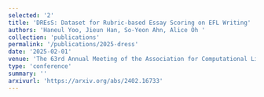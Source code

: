 ```yaml
---
selected: '2'
title: 'DREsS: Dataset for Rubric-based Essay Scoring on EFL Writing'
authors: 'Haneul Yoo, Jieun Han, So-Yeon Ahn, Alice Oh '
collection: 'publications'
permalink: '/publications/2025-dress'
date: '2025-02-01'
venue: 'The 63rd Annual Meeting of the Association for Computational Linguistics (ACL 2025)'
type: 'conference'
summary: ''
arxivurl: 'https://arxiv.org/abs/2402.16733'
---
```


